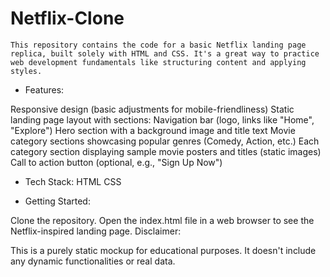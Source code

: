 # Netflix-Clone

`This repository contains the code for a basic Netflix landing page replica, built solely with HTML and CSS. It's a great way to practice web development fundamentals like structuring content and applying styles.`

- Features:

Responsive design (basic adjustments for mobile-friendliness)
Static landing page layout with sections:
Navigation bar (logo, links like "Home", "Explore")
Hero section with a background image and title text
Movie category sections showcasing popular genres (Comedy, Action, etc.)
Each category section displaying sample movie posters and titles (static images)
Call to action button (optional, e.g., "Sign Up Now")

- Tech Stack:
HTML
CSS

- Getting Started:

Clone the repository.
Open the index.html file in a web browser to see the Netflix-inspired landing page.
Disclaimer:

This is a purely static mockup for educational purposes. It doesn't include any dynamic functionalities or real data.
